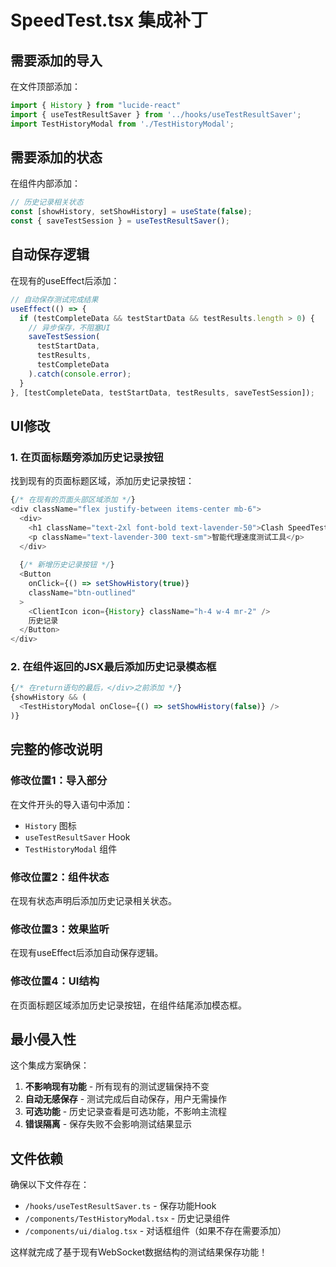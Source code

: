 # SpeedTest.tsx 集成补丁

## 需要添加的导入

在文件顶部添加：

```typescript
import { History } from "lucide-react"
import { useTestResultSaver } from '../hooks/useTestResultSaver';
import TestHistoryModal from './TestHistoryModal';
```

## 需要添加的状态

在组件内部添加：

```typescript
// 历史记录相关状态
const [showHistory, setShowHistory] = useState(false);
const { saveTestSession } = useTestResultSaver();
```

## 自动保存逻辑

在现有的useEffect后添加：

```typescript
// 自动保存测试完成结果
useEffect(() => {
  if (testCompleteData && testStartData && testResults.length > 0) {
    // 异步保存，不阻塞UI
    saveTestSession(
      testStartData,
      testResults,
      testCompleteData
    ).catch(console.error);
  }
}, [testCompleteData, testStartData, testResults, saveTestSession]);
```

## UI修改

### 1. 在页面标题旁添加历史记录按钮

找到现有的页面标题区域，添加历史记录按钮：

```typescript
{/* 在现有的页面头部区域添加 */}
<div className="flex justify-between items-center mb-6">
  <div>
    <h1 className="text-2xl font-bold text-lavender-50">Clash SpeedTest</h1>
    <p className="text-lavender-300 text-sm">智能代理速度测试工具</p>
  </div>
  
  {/* 新增历史记录按钮 */}
  <Button 
    onClick={() => setShowHistory(true)}
    className="btn-outlined"
  >
    <ClientIcon icon={History} className="h-4 w-4 mr-2" />
    历史记录
  </Button>
</div>
```

### 2. 在组件返回的JSX最后添加历史记录模态框

```typescript
{/* 在return语句的最后，</div>之前添加 */}
{showHistory && (
  <TestHistoryModal onClose={() => setShowHistory(false)} />
)}
```

## 完整的修改说明

### 修改位置1：导入部分
在文件开头的导入语句中添加：
- `History` 图标
- `useTestResultSaver` Hook
- `TestHistoryModal` 组件

### 修改位置2：组件状态
在现有状态声明后添加历史记录相关状态。

### 修改位置3：效果监听
在现有useEffect后添加自动保存逻辑。

### 修改位置4：UI结构
在页面标题区域添加历史记录按钮，在组件结尾添加模态框。

## 最小侵入性

这个集成方案确保：

1. **不影响现有功能** - 所有现有的测试逻辑保持不变
2. **自动无感保存** - 测试完成后自动保存，用户无需操作
3. **可选功能** - 历史记录查看是可选功能，不影响主流程
4. **错误隔离** - 保存失败不会影响测试结果显示

## 文件依赖

确保以下文件存在：
- `/hooks/useTestResultSaver.ts` - 保存功能Hook
- `/components/TestHistoryModal.tsx` - 历史记录组件
- `/components/ui/dialog.tsx` - 对话框组件（如果不存在需要添加）

这样就完成了基于现有WebSocket数据结构的测试结果保存功能！